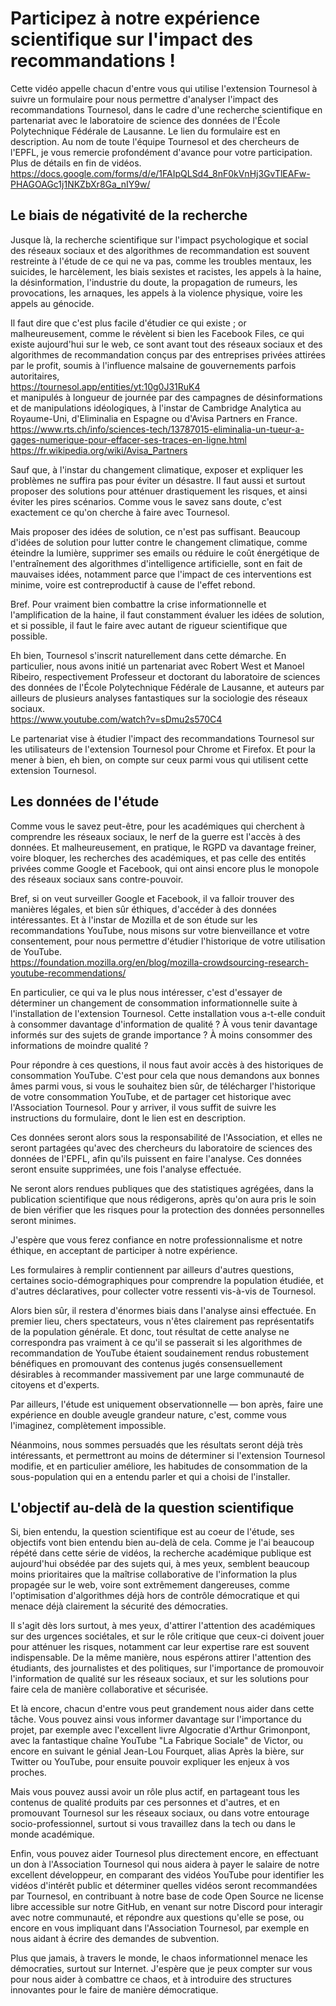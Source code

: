 # Participez à notre expérience scientifique sur l'impact des recommandations !

Cette vidéo appelle chacun d'entre vous qui utilise l'extension Tournesol
à suivre un formulaire pour nous permettre d'analyser l'impact des recommandations Tournesol,
dans le cadre d'une recherche scientifique en partenariat 
avec le laboratoire de science des données 
de l'École Polytechnique Fédérale de Lausanne.
Le lien du formulaire est en description.
Au nom de toute l'équipe Tournesol et des chercheurs de l'EPFL,
je vous remercie profondément d'avance pour votre participation.
Plus de détails en fin de vidéos.  
https://docs.google.com/forms/d/e/1FAIpQLSd4_8nF0kVnHj3GvTlEAFw-PHAGOAGc1j1NKZbXr8Ga_nIY9w/


## Le biais de négativité de la recherche

Jusque là, la recherche scientifique sur l'impact psychologique et social
des réseaux sociaux et des algorithmes de recommandation
est souvent restreinte à l'étude de ce qui ne va pas,
comme les troubles mentaux, les suicides, le harcèlement, 
les biais sexistes et racistes, les appels à la haine, la désinformation,
l'industrie du doute, la propagation de rumeurs, les provocations,
les arnaques, les appels à la violence physique, 
voire les appels au génocide.

Il faut dire que c'est plus facile d'étudier ce qui existe ;
or malheureusement, comme le révèlent si bien les Facebook Files,
ce qui existe aujourd'hui sur le web,
ce sont avant tout des réseaux sociaux et des algorithmes de recommandation
conçus par des entreprises privées attirées par le profit,
soumis à l'influence malsaine de gouvernements parfois autoritaires,  
https://tournesol.app/entities/yt:10g0J31RuK4  
et manipulés à longueur de journée par des campagnes de désinformations
et de manipulations idéologiques,
à l'instar de Cambridge Analytica au Royaume-Uni, 
d'Eliminalia en Espagne ou d'Avisa Partners en France.  
https://www.rts.ch/info/sciences-tech/13787015-eliminalia-un-tueur-a-gages-numerique-pour-effacer-ses-traces-en-ligne.html  
https://fr.wikipedia.org/wiki/Avisa_Partners

Sauf que, à l'instar du changement climatique,
exposer et expliquer les problèmes ne suffira pas pour éviter un désastre.
Il faut aussi et surtout proposer des solutions pour atténuer drastiquement les risques,
et ainsi éviter les pires scénarios.
Comme vous le savez sans doute, 
c'est exactement ce qu'on cherche à faire avec Tournesol.

Mais proposer des idées de solution, ce n'est pas suffisant.
Beaucoup d'idées de solution pour lutter contre le changement climatique,
comme éteindre la lumière, supprimer ses emails 
ou réduire le coût énergétique de l'entraînement des algorithmes d'intelligence artificielle,
sont en fait de mauvaises idées, 
notamment parce que l'impact de ces interventions est minime,
voire est contreproductif à cause de l'effet rebond.

Bref. Pour vraiment bien combattre la crise informationnelle et l'amplification de la haine,
il faut constamment évaluer les idées de solution,
et si possible, il faut le faire avec autant de rigueur scientifique que possible.

Eh bien, Tournesol s'inscrit naturellement dans cette démarche.
En particulier, nous avons initié un partenariat avec Robert West et Manoel Ribeiro,
respectivement Professeur et doctorant du laboratoire de sciences des données
de l'École Polytechnique Fédérale de Lausanne,
et auteurs par ailleurs de plusieurs analyses fantastiques 
sur la sociologie des réseaux sociaux.  
https://www.youtube.com/watch?v=sDmu2s570C4

Le partenariat vise à étudier l'impact des recommandations Tournesol
sur les utilisateurs de l'extension Tournesol pour Chrome et Firefox.
Et pour la mener à bien, eh bien, 
on compte sur ceux parmi vous qui utilisent cette extension Tournesol.


## Les données de l'étude

Comme vous le savez peut-être, 
pour les académiques qui cherchent à comprendre les réseaux sociaux,
le nerf de la guerre est l'accès à des données.
Et malheureusement, en pratique, 
le RGPD va davantage freiner, voire bloquer, les recherches des académiques,
et pas celle des entités privées comme Google et Facebook,
qui ont ainsi encore plus le monopole des réseaux sociaux sans contre-pouvoir.

Bref, si on veut surveiller Google et Facebook, 
il va falloir trouver des manières légales, et bien sûr éthiques,
d'accéder à des données intéressantes.
Et à l'instar de Mozilla et de son étude sur les recommandations YouTube,
nous misons sur votre bienveillance et votre consentement,
pour nous permettre d'étudier l'historique de votre utilisation de YouTube.  
https://foundation.mozilla.org/en/blog/mozilla-crowdsourcing-research-youtube-recommendations/

En particulier, ce qui va le plus nous intéresser,
c'est d'essayer de déterminer un changement de consommation informationnelle
suite à l'installation de l'extension Tournesol.
Cette installation vous a-t-elle conduit à consommer davantage d'information de qualité ?
À vous tenir davantage informés sur des sujets de grande importance ?
À moins consommer des informations de moindre qualité ?

Pour répondre à ces questions, 
il nous faut avoir accès à des historiques de consommation YouTube.
C'est pour cela que nous demandons aux bonnes âmes parmi vous,
si vous le souhaitez bien sûr,
de télécharger l'historique de votre consommation YouTube,
et de partager cet historique avec l'Association Tournesol.
Pour y arriver, il vous suffit de suivre les instructions du formulaire,
dont le lien est en description.

Ces données seront alors sous la responsabilité de l'Association,
et elles ne seront partagées qu'avec des chercheurs 
du laboratoire de sciences des données de l'EPFL,
afin qu'ils puissent en faire l'analyse.
Ces données seront ensuite supprimées, une fois l'analyse effectuée.

Ne seront alors rendues publiques que des statistiques agrégées,
dans la publication scientifique que nous rédigerons,
après qu'on aura pris le soin de bien vérifier que 
les risques pour la protection des données personnelles seront minimes.

J'espère que vous ferez confiance en notre professionnalisme et notre éthique,
en acceptant de participer à notre expérience.

Les formulaires à remplir contiennent par ailleurs d'autres questions,
certaines socio-démographiques pour comprendre la population étudiée,
et d'autres déclaratives, pour collecter votre ressenti vis-à-vis de Tournesol.

Alors bien sûr, il restera d'énormes biais dans l'analyse ainsi effectuée.
En premier lieu, chers spectateurs, 
vous n'êtes clairement pas représentatifs de la population générale.
Et donc, tout résultat de cette analyse ne correspondra pas vraiment
à ce qu'il se passerait si les algorithmes de recommandation de YouTube
étaient soudainement rendus robustement bénéfiques 
en promouvant des contenus jugés consensuellement désirables à recommander massivement
par une large communauté de citoyens et d'experts.

Par ailleurs, l'étude est uniquement observationnelle —
bon après, faire une expérience en double aveugle grandeur nature,
c'est, comme vous l'imaginez, complètement impossible.

Néanmoins, nous sommes persuadés que les résultats seront déjà très intéressants,
et permettront au moins de déterminer si l'extension Tournesol modifie,
et en particulier améliore,
les habitudes de consommation de la sous-population qui en a entendu parler
et qui a choisi de l'installer.


## L'objectif au-delà de la question scientifique

Si, bien entendu, la question scientifique est au coeur de l'étude,
ses objectifs vont bien entendu bien au-delà de cela.
Comme je l'ai beaucoup répété dans cette série de vidéos,
la recherche académique publique est aujourd'hui obsédée par des sujets qui,
à mes yeux, semblent beaucoup moins prioritaires 
que la maîtrise collaborative de l'information la plus propagée sur le web,
voire sont extrêmement dangereuses,
comme l'optimisation d'algorithmes déjà hors de contrôle démocratique
et qui menace déjà clairement la sécurité des démocraties.

Il s'agit dès lors surtout, à mes yeux, 
d'attirer l'attention des académiques sur des urgences sociétales,
et sur le rôle critique que ceux-ci doivent jouer pour atténuer les risques,
notamment car leur expertise rare est souvent indispensable.
De la même manière, nous espérons attirer l'attention des étudiants,
des journalistes et des politiques, 
sur l'importance de promouvoir l'information de qualité sur les réseaux sociaux,
et sur les solutions pour faire cela de manière collaborative et sécurisée.

Et là encore, chacun d'entre vous peut grandement nous aider dans cette tâche.
Vous pouvez ainsi vous informer davantage sur l'importance du projet,
par exemple avec l'excellent livre Algocratie d'Arthur Grimonpont,
avec la fantastique chaîne YouTube "La Fabrique Sociale" de Victor,
ou encore en suivant le génial Jean-Lou Fourquet, alias Après la bière, 
sur Twitter ou YouTube,
pour ensuite pouvoir expliquer les enjeux à vos proches.

Mais vous pouvez aussi avoir un rôle plus actif,
en partageant tous les contenus de qualité produits par ces personnes et d'autres,
et en promouvant Tournesol sur les réseaux sociaux,
ou dans votre entourage socio-professionnel,
surtout si vous travaillez dans la tech ou dans le monde académique.

Enfin, vous pouvez aider Tournesol plus directement encore,
en effectuant un don à l'Association Tournesol 
qui nous aidera à payer le salaire de notre excellent développeur,
en comparant des vidéos YouTube pour identifier les vidéos d'intérêt public
et déterminer quelles vidéos seront recommandées par Tournesol,
en contribuant à notre base de code Open Source ne license libre accessible sur notre GitHub,
en venant sur notre Discord pour interagir avec notre communauté, et répondre aux questions qu'elle se pose,
ou encore en vous impliquant dans l'Association Tournesol,
par exemple en nous aidant à écrire des demandes de subvention.

Plus que jamais, à travers le monde,
le chaos informationnel menace les démocraties, surtout sur Internet.
J'espère que je peux compter sur vous pour nous aider à combattre ce chaos,
et à introduire des structures innovantes pour le faire de manière démocratique.
